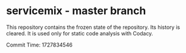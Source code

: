# servicemix - master branch

This repository contains the frozen state of the repository.
Its history is cleared. It is used only for static code
analysis with Codacy.

Commit Time: 1727834546